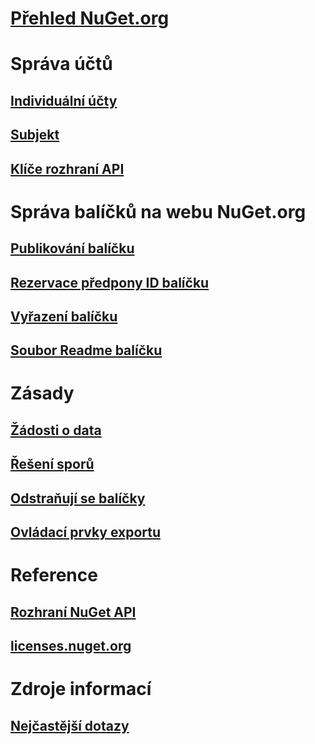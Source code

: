 # [Přehled NuGet.org](overview-nuget-org.md)
# Správa účtů
## [Individuální účty](individual-accounts.md)
## [Subjekt](organizations-on-nuget-org.md)
## [Klíče rozhraní API](scoped-api-keys.md)
# Správa balíčků na webu NuGet.org
## [Publikování balíčku](publish-a-package.md)
## [Rezervace předpony ID balíčku](id-prefix-reservation.md)
## [Vyřazení balíčku](deprecate-packages.md)
## [Soubor Readme balíčku](package-readme-on-nuget-org.md)
# Zásady
## [Žádosti o data](policies/Data-requests.md)
## [Řešení sporů](policies/dispute-resolution.md)
## [Odstraňují se balíčky](policies/deleting-packages.md)
## [Ovládací prvky exportu](policies/export-control.md)
# Reference
## [Rozhraní NuGet API](../api/overview.md)
## [licenses.nuget.org](licenses.nuget.org.md)
# Zdroje informací
## [Nejčastější dotazy](nuget-org-faq.md)
